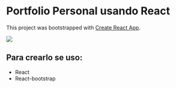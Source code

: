 # Portfolio Personal usando React

This project was bootstrapped with [Create React App](https://github.com/facebook/create-react-app).

<image src="./src/assets/img/portfolioPreview.png" widht=300px >

## Para crearlo se uso:
* React
* React-bootstrap

